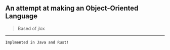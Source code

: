 ## An attempt at making an Object-Oriented Language

> Based of jlox

---

```
Implmented in Java and Rust!
```
